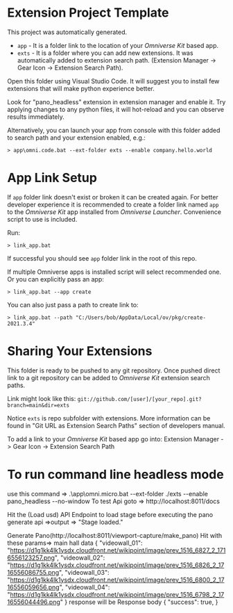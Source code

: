 # Extension Project Template

This project was automatically generated.

- `app` - It is a folder link to the location of your *Omniverse Kit* based app.
- `exts` - It is a folder where you can add new extensions. It was automatically added to extension search path. (Extension Manager -> Gear Icon -> Extension Search Path).

Open this folder using Visual Studio Code. It will suggest you to install few extensions that will make python experience better.

Look for "pano_headless" extension in extension manager and enable it. Try applying changes to any python files, it will hot-reload and you can observe results immediately.

Alternatively, you can launch your app from console with this folder added to search path and your extension enabled, e.g.:

```
> app\omni.code.bat --ext-folder exts --enable company.hello.world
```

# App Link Setup

If `app` folder link doesn't exist or broken it can be created again. For better developer experience it is recommended to create a folder link named `app` to the *Omniverse Kit* app installed from *Omniverse Launcher*. Convenience script to use is included.

Run:

```
> link_app.bat
```

If successful you should see `app` folder link in the root of this repo.

If multiple Omniverse apps is installed script will select recommended one. Or you can explicitly pass an app:

```
> link_app.bat --app create
```

You can also just pass a path to create link to:

```
> link_app.bat --path "C:/Users/bob/AppData/Local/ov/pkg/create-2021.3.4"
```


# Sharing Your Extensions

This folder is ready to be pushed to any git repository. Once pushed direct link to a git repository can be added to *Omniverse Kit* extension search paths.

Link might look like this: `git://github.com/[user]/[your_repo].git?branch=main&dir=exts`

Notice `exts` is repo subfolder with extensions. More information can be found in "Git URL as Extension Search Paths" section of developers manual.

To add a link to your *Omniverse Kit* based app go into: Extension Manager -> Gear Icon -> Extension Search Path




# To run command line headless mode
use this command
=> .\app\omni.micro.bat --ext-folder ./exts --enable pano_headless --no-window
To test Api goto 
=> http://localhost:8011/docs

Hit the (Load usd) API Endpoint to load stage before executing the pano generate api
=>output => "Stage loaded."

Generate Pano(http://localhost:8011/viewport-capture/make_pano)
Hit with these params=> 
main hall data
{
  "videowall_01": "https://d1g1kk4lk1ysdx.cloudfront.net/wikipoint/image/prev_1516_6827_2_1716556123257.png",
  "videowall_02": "https://d1g1kk4lk1ysdx.cloudfront.net/wikipoint/image/prev_1516_6826_2_1716556086755.png",
  "videowall_03": "https://d1g1kk4lk1ysdx.cloudfront.net/wikipoint/image/prev_1516_6800_2_1716556059656.png",
  "videowall_04": "https://d1g1kk4lk1ysdx.cloudfront.net/wikipoint/image/prev_1516_6798_2_1716556044496.png"
}
response will be
Response body
{
  "success": true,
}